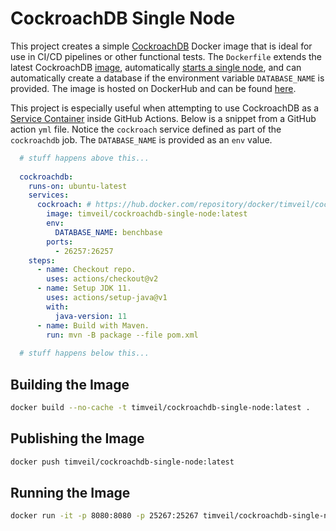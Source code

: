 # CockroachDB Single Node
This project creates a simple [CockroachDB](https://www.cockroachlabs.com/) Docker image that is ideal for use in CI/CD pipelines or other functional tests.  The `Dockerfile` extends the latest CockroachDB [image](https://hub.docker.com/r/cockroachdb/cockroach), automatically [starts a single node](https://www.cockroachlabs.com/docs/stable/cockroach-start-single-node.html), and can automatically create a database if the environment variable `DATABASE_NAME` is provided.  The image is hosted on DockerHub and can be found [here](https://hub.docker.com/repository/docker/timveil/cockroachdb-single-node).

This project is especially useful when attempting to use CockroachDB as a [Service Container](https://docs.github.com/en/actions/using-containerized-services/about-service-containers) inside GitHub Actions.  Below is a snippet from a GitHub action `yml` file.  Notice the `cockroach` service defined as part of the `cockroachdb` job.  The `DATABASE_NAME` is provided as an `env` value.

```yaml
  # stuff happens above this...
  
  cockroachdb:
    runs-on: ubuntu-latest
    services:
      cockroach: # https://hub.docker.com/repository/docker/timveil/cockroachdb-single-node
        image: timveil/cockroachdb-single-node:latest
        env:
          DATABASE_NAME: benchbase
        ports:
          - 26257:26257
    steps:
      - name: Checkout repo.
        uses: actions/checkout@v2
      - name: Setup JDK 11.
        uses: actions/setup-java@v1
        with:
          java-version: 11
      - name: Build with Maven.
        run: mvn -B package --file pom.xml
  
  # stuff happens below this...
```

## Building the Image
```bash
docker build --no-cache -t timveil/cockroachdb-single-node:latest .
```

## Publishing the Image
```bash
docker push timveil/cockroachdb-single-node:latest
```

## Running the Image
```bash
docker run -it -p 8080:8080 -p 25267:25267 timveil/cockroachdb-single-node:latest
```